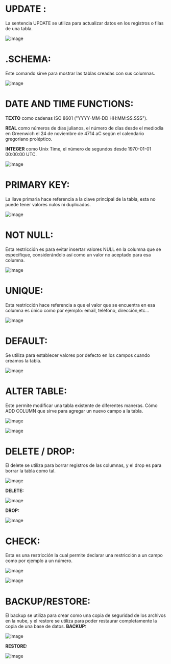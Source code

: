 # UPDATE :
La sentencia UPDATE se utiliza para actualizar datos en los registros o filas de una tabla.

![image](https://user-images.githubusercontent.com/107563234/200208104-0be534c1-0079-47fb-acc0-c362c4c19fce.png)

# .SCHEMA:
Este comando sirve para mostrar las tablas creadas con sus columnas.

![image](https://user-images.githubusercontent.com/107563234/200208383-f8689e1d-bd6e-4465-9ba8-5a6d0ddb79c9.png)

# DATE AND TIME FUNCTIONS:
**TEXTO** como cadenas ISO 8601 ("YYYY-MM-DD HH:MM:SS.SSS").

**REAL** como números de días julianos, el número de días desde el mediodía en Greenwich el 24 de noviembre de 4714 aC según el calendario gregoriano proléptico. 

**INTEGER** como Unix Time, el número de segundos desde 1970-01-01 00:00:00 UTC.

![image](https://user-images.githubusercontent.com/107563234/200208503-49bf5ace-59cb-4ea6-8e03-e463429f792f.png)

# PRIMARY KEY:
La llave primaria hace referencia a la clave principal de la tabla, esta no puede tener valores nulos ni duplicados.

![image](https://user-images.githubusercontent.com/107563234/200208582-898e1b18-8bde-4439-876b-e642c9bec1c2.png)

# NOT NULL:
Esta restricción es para evitar insertar valores NULL en la columna que se especifique, considerándolo así como un valor no aceptado para esa columna.

![image](https://user-images.githubusercontent.com/107563234/200208640-f2f67add-ff9e-46ff-b93e-07fe1ee8bc75.png)

# UNIQUE:
Esta restricción hace referencia a que el valor que se encuentra en esa columna es único como por ejemplo: email, teléfono, dirección,etc…

![image](https://user-images.githubusercontent.com/107563234/200208689-4e2afb6d-78b8-4d87-ac90-aa22f3427457.png)

# DEFAULT:
Se utiliza para establecer valores por defecto en los campos cuando creamos la tabla. 

![image](https://user-images.githubusercontent.com/107563234/200208728-60b5e7f4-fc9b-441c-81b3-c85686f4490e.png)

# ALTER TABLE:
Este permite modificar una tabla existente de diferentes maneras. Cómo ADD COLUMN que sirve para agregar un nuevo campo a la tabla.

![image](https://user-images.githubusercontent.com/107563234/200208826-c94a35d8-dfc6-4779-baf1-22fcefe8e42b.png)

![image](https://user-images.githubusercontent.com/107563234/200209025-32104bd8-167e-49b5-8802-d8334c415aed.png)

# DELETE / DROP:
El delete se utiliza para borrar registros de las columnas, y el drop es para borrar la tabla como tal.

![image](https://user-images.githubusercontent.com/107563234/200209089-4c787e8e-3c6e-48bf-86dd-9c372a147477.png)

**DELETE:**

![image](https://user-images.githubusercontent.com/107563234/200209258-ab553c5b-6452-4290-a7c9-05b8fe8f79bf.png)

**DROP:**

![image](https://user-images.githubusercontent.com/107563234/200209235-54b57e5f-8f1c-4697-9deb-ec0cf4f8aa69.png)

# CHECK:
Esta es una restricción la cual permite declarar una restricción a un campo 
como por ejemplo a un número.

![image](https://user-images.githubusercontent.com/107563234/200209289-ea29150d-db11-4499-8f46-6f05125dec57.png)

![image](https://user-images.githubusercontent.com/107563234/200209329-5403b918-cbb8-4f1a-b9f5-b34c1ed14fe8.png)

# BACKUP/RESTORE:
El backup se utiliza para crear como una copia de seguridad de los archivos en la nube, y el restore se utiliza para poder restaurar completamente la copia de una base de datos.
**BACKUP:**

![image](https://user-images.githubusercontent.com/107563234/200209380-6b82e6d2-6c7b-464c-b0b0-d05845f48b85.png)

**RESTORE:**

![image](https://user-images.githubusercontent.com/107563234/200209410-f1820bcf-730f-492d-aa46-bc883856d160.png)
